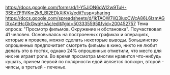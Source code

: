https://docs.google.com/forms/d/1-Y5JiON6oWl2w9TuH-3SEeZF9VKm2k6_BI2EDkXiKVk/edit?usp=sharing
https://docs.google.com/spreadsheets/d/1kTAOW7jiQ3iucCWcA86L6IzmAGIXx4ntHcGkGwqHoAc/edit#gid=503335595&fvid=200452757
Тема опроса: "Просмотр фильмов. Окружение и обстановка". Поучаствовал 41 человек. Основываясь на построенных графиках и операциях, которые я провела, можно сделать некоторые выводы. Большинство опрошенных предпочитает смотреть фильмы в кино, никто не любит делать это в гостях, однако 24% опрошенных отметили, что место для них не играет роли. Во время просмотра многим нравится что-нибудь кушать, причем первой по полярности едой является попкорн, второй - чипсы, а третьей - печенье. 
